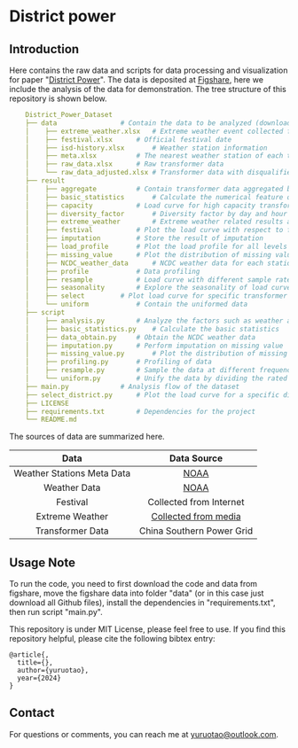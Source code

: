 # District power

## Introduction

Here contains the raw data and scripts for data processing and visualization for paper "[District Power]()". The data is deposited at [Figshare](), here we include the analysis of the data for demonstration. The tree structure of this repository is shown below.

```yaml
    District_Power_Dataset
    ├── data				# Contain the data to be analyzed (download from figshare)
    │    ├── extreme_weather.xlsx	# Extreme weather event collected from the Internet
    │    ├── festival.xlsx		# Official festival date
    │    ├── isd-history.xlsx		# Weather station information
    │    ├── meta.xlsx			# The nearest weather station of each transformer
    │    ├── raw_data.xlsx		# Raw transformer data
    │    └── raw_data_adjusted.xlsx	# Transformer data with disqualified data deletion
    ├── result
    │    ├── aggregate			# Contain transformer data aggregated by district, city, and province
    │    ├── basic_statistics		# Calculate the numerical feature of the data
    │    ├── capacity			# Load curve for high capacity transformers and low capacity transformers
    │    ├── diversity_factor		# Diversity factor by day and hour for transformers
    │    ├── extreme_weather		# Extreme weather related results and plots
    │    ├── festival			# Plot the load curve with respect to festivals
    │    ├── imputation			# Store the result of imputation
    │    ├── load_profile		# Plot the load profile for all levels
    │    ├── missing_value		# Plot the distribution of missing value for each transformer
    │    ├── NCDC_weather_data		# NCDC weather data for each station in 2022 and 2023
    │    ├── profile			# Data profiling
    │    ├── resample			# Load curve with different sample rates
    │    ├── seasonality		# Explore the seasonality of load curve
    │    ├── select			# Plot load curve for specific transformer at specific time
    │    └── uniform			# Contain the uniformed data 
    ├── script  
    │    ├── analysis.py		# Analyze the factors such as weather and holidays regarding load curve
    │    ├── basic_statistics.py	# Calculate the basic statistics
    │    ├── data_obtain.py		# Obtain the NCDC weather data
    │    ├── imputation.py		# Perform imputation on missing value
    │    ├── missing_value.py		# Plot the distribution of missing value for transformers
    │    ├── profiling.py		# Profiling of data
    │    ├── resample.py		# Sample the data at different frequencies
    │    └── uniform.py			# Unify the data by dividing the rated capacity
    ├── main.py				# Analysis flow of the dataset
    ├── select_district.py		# Plot the load curve for a specific district
    ├── LICENSE
    ├── requirements.txt		# Dependencies for the project
    └── README.md
```

The sources of data are summarized here.

|            Data            |                                            Data Source                                            |
| :------------------------: | :------------------------------------------------------------------------------------------------: |
| Weather Stations Meta Data |               [NOAA](https://www.ncei.noaa.gov/data/global-summary-of-the-day/access/)               |
|        Weather Data        |                                               [NOAA]()                                               |
|          Festival          |                                      Collected from Internet                                      |
|      Extreme Weather      | [Collected from media](http://news.gxnews.com.cn/staticpages/20240110/newgx659e5917-21404408.shtml#/) |
|      Transformer Data      |                                     China Southern Power Grid                                     |

## Usage Note

To run the code, you need to first download the code and data from figshare, move the figshare data into folder "data" (or in this case just download all Github files), install the dependencies in "requirements.txt", then run script "main.py".

This repository is under MIT License, please feel free to use. If you find this repository helpful, please cite the following bibtex entry:

```
@article{,
  title={},
  author={yuruotao},
  year={2024}
}
```

## Contact

For questions or comments, you can reach me at [yuruotao@outlook.com](yuruotao@outlook.com).
